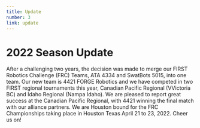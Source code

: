 ```yaml
---
title: Update
number: 3
link: update
---
```

<div class="col-12">
    <h1>2022 Season Update</h1>
    <p>After a challenging two years, the decision was made to merge our FIRST Robotics Challenge (FRC) Teams, ATA 4334 and SwatBots 5015, into one team.  Our new team is 4421 FORGE Robotics and we have competed in two FIRST regional tournaments this year, Canadian Pacific Regional (VVictoria BC) and Idaho Regional (Nampa Idaho). We are pleased to report great success at the Canadian Pacific Regional, with 4421 winning the final match with our alliance partners. We are Houston bound for the FRC Championships taking place in Houston Texas April 21 to 23, 2022. Cheer us on!</p>
</div>